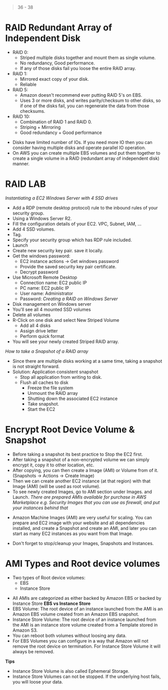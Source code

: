 > 36 - 38

# RAID Redundant Array of Independent Disk #
- RAID 0:
    - Striped multiple disks together and mount them as single volume.
    - No redundancy, Good performance.
    - If any of those disks fail you loose the entire RAID array.
- RAID 1:
    - Mirrored exact copy of your disk.
    - Reliable
- RAID 5:
    - Amazon doesn't recommend ever putting RAID 5's on EBS.
    - Uses 3 or more disks, and writes parity/checksum to other disks, so if one of the disks fail, you can regenerate the data from those checksums.
- RAID 10:
    - Combination of RAID 1 and RAID 0.
    - Striping + Mirroring
    - Good redundancy + Good performance

* Disks have limited number of IOs. If you need more IO then you can consider having multiple disks and operate parallel IO operation.
* On AWS you can create multiple EBS volumes and put them together to create a single volume in a RAID (redundant array of independent disk) manner.


# RAID LAB #
*Instantiating a EC2 Windows Server with 4 SSD drives*
- Add a RDP (remote desktop protocol) rule to the inbound rules of your security group.
- Using a Windows Server R2.
- Fill the configuration details of your EC2. VPC, Subnet, IAM, ...
- Add 4 SSD volumes.
- Tag.
- Specify your security group which has RDP rule included.
- Launch
- Create new security key pair. save it locally.
- Get the windows password:
    - EC2 instance actions -> Get windows password
    - Provide the saved security key pair certificate.
    - Decrypt password
- Use Microsoft Remote Desktop
    - Connection name: EC2 public IP
    - PC name: EC2 public IP
    - User name: Administrator
    - Password: <Decrypted password>
*Creating a RAID on Windows Server*
- Disk management on Windows server
- You'll see all 4 mounted SSD volumes
- Delete all volumes
- R-Click on one disk and select New Striped Volume
    - Add all 4 disks
    - Assign drive letter
    - Perform quick format
- You will see your newly created Striped RAID array.

*How to take a Snapshot of a RAID array*
- Since there are multiple disks working at a same time, taking a snapshot is not straight forward.
- Solution: Application consistent snapshot
    - Stop all application from writing to disk.
    - Flush all caches to disk
        - Freeze the file system
        - Unmount the RAID array
        - Shutting down the associated EC2 instance
        - Take snapshot.
        - Start the EC2


# Encrypt Root Device Volume & Snapshot #
- Before taking a snapshot its best practice to Stop the EC2 first.
- After taking a snapshot of a non-encrypted volume we can simply encrypt it, copy it to other location, etc.
- After copying, you can then create a Image (AMI) or Volume from of it. (Snapshots -> Actions -> Create Image)
- Then we can create another EC2 instance (at that region) with that Image (AMI) (will be used as root volume).
- To see newly created Images, go to AMI section under Images. and Launch.
*There are prepared AMIs available for purchase in AWS Marketplace*
*e.g. Security Images that you can use as firewall, and put your instances behind that*

* Amazon Machine Images (AMI) are very useful for scaling. You can prepare and EC2 image with your website and all dependencies installed, and create a Snapshot and create an AMI, and later you can start as many EC2 instances as you want from that Image.

* Don't forget to stop/cleanup your Images, Snapshots and Instances.


#  AMI Types and Root device volumes #
* Two types of Root device volumes:
    * EBS
    * Instance Store

- All AMIs are categorized as either backed by Amazon EBS or backed by Instance Store
**EBS vs Instance Store**
- EBS Volume: The root device of an instance launched from the AMI is an Amazon EBS volume created from an Amazon EBS snapshot.
- Instance Store Volume: The root device of an instance launched from the AMI is an instance store volume created from a Template stored in Amazon S3.
- You can reboot both volumes without loosing any data.
- For EBS Volumes you can configure in a way that Amazon will not remove the root device on termination. For Instance Store Volume it will always be removed.

**Tips**
- Instance Store Volume is also called Ephemeral Storage.
- Instance Store Volumes can not be stopped. If the underlying host fails, you will loose your data.

